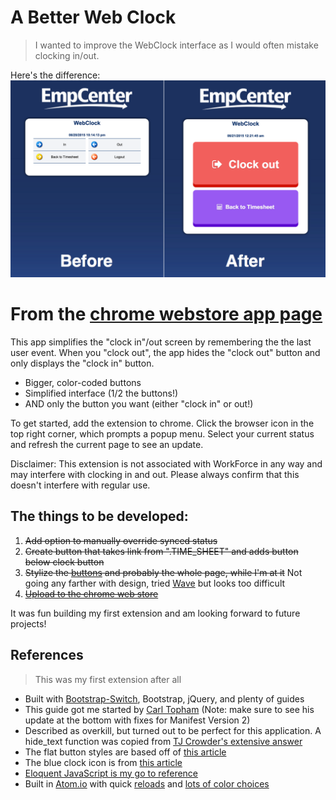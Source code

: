 A Better Web Clock
===================
> I wanted to improve the WebClock interface as I would often mistake clocking in/out.


Here's the difference:
![Comparison](../A%20Better%20WebClock%20Comparison%20Images/Comparison.png)

# From the [chrome webstore app page](https://chrome.google.com/webstore/detail/web-clock-ux/bemigfbpfihgefbnbncjddfbgknchfaf)
This app simplifies the "clock in"/out screen by remembering the the last user event. When you "clock out", the app hides the "clock out" button and only displays the "clock in" button.

- Bigger, color-coded buttons
- Simplified interface (1/2 the buttons!)
- AND only the button you want (either "clock in" or out!)

To get started, add the extension to chrome. Click the browser icon in the top right corner, which prompts a popup menu. Select your current status and refresh the current page to see an update.

Disclaimer: This extension is not associated with WorkForce in any way and may interfere with clocking in and out. Please always confirm that this doesn't interfere with regular use.

## The things to be developed:
1. ~~Add option to manually override synced status~~
2. ~~Create button that takes link from ".TIME_SHEET" and adds button below clock button~~
1. ~~Stylize the [buttons](http://cssdeck.com/labs/beautiful-flat-buttons) and probably the whole page, while I'm at it~~ Not going any farther with design, tried [Wave](http://fian.my.id/Waves/#start) but looks too difficult
1. ~~[Upload to the chrome web store](https://developer.chrome.com/webstore/publish)~~

It was fun building my first extension and am looking forward to future projects!

## References
> This was my first extension after all

- Built with [Bootstrap-Switch](http://www.bootstrap-switch.org/), Bootstrap, jQuery, and plenty of guides
- This guide got me started by [Carl Topham](https://carl-topham.com/theblog/post/creating-chrome-extension-uses-jquery-manipulate-dom-page/) (Note: make sure to see his update at the bottom with fixes for Manifest Version 2)
- Described as overkill, but turned out to be perfect for this application. A hide_text function was copied from [TJ Crowder's extensive answer](http://stackoverflow.com/questions/5824091/jquery-hiding-text-only-in-h2-block-not-background)
- The flat button styles are based off of [this article](http://www.commentredirect.com/make-awesome-flat-buttons-css/)
- The blue clock icon is from [this article](http://webdesign.tutsplus.com/articles/making-web-icons-smarter--webdesign-15586)
- [Eloquent JavaScript is my go to reference](http://eloquentjavascript.net/03_functions.html)
- Built in [Atom.io](https://atom.io/) with quick [reloads](https://chrome.google.com/webstore/detail/extensions-reloader/fimgfedafeadlieiabdeeaodndnlbhid) and [lots of color choices](http://coolors.co/app/)

